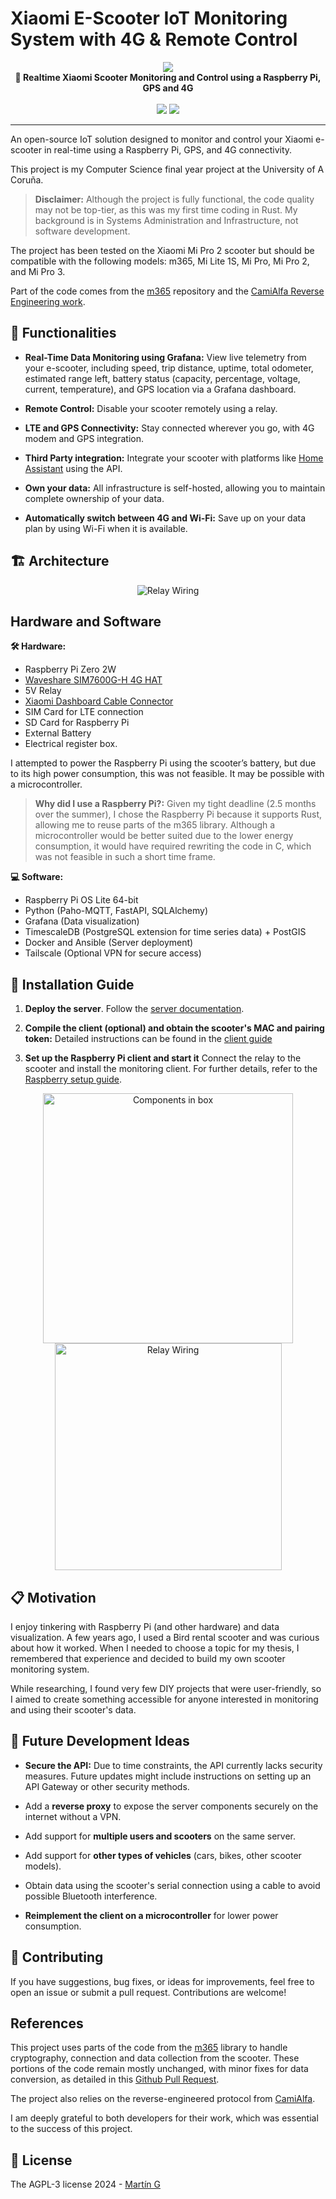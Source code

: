 # Xiaomi E-Scooter IoT Monitoring System with 4G & Remote Control

<p align="center">
    <picture>
        <img src="./static/img/grafana.png">
    </picture>
    <br>
    <strong>🛴 Realtime Xiaomi Scooter Monitoring and Control using a Raspberry Pi, GPS and 4G</strong>
    <br>
    <br>
    <img src="https://img.shields.io/github/license/martinge17/escooter-monitoring"> <img src="https://img.shields.io/github/v/release/mg.shields.io/github/license/">
    <hr>
</p>

An open-source IoT solution designed to monitor and control your Xiaomi e-scooter in real-time using a Raspberry Pi, GPS, and 4G connectivity.

This project is my Computer Science final year project at the University of A Coruña. 

> **Disclaimer:** Although the project is fully functional, the code quality may not be top-tier, as this was my first time coding in Rust. My background is in Systems Administration and Infrastructure, not software development.

The project has been tested on the Xiaomi Mi Pro 2 scooter but should be compatible with the following models: m365, Mi Lite 1S, Mi Pro, Mi Pro 2, and Mi Pro 3.

Part of the code comes from the [m365](https://github.com/macbury/m365) repository and the [CamiAlfa Reverse Engineering work](https://github.com/CamiAlfa/M365-BLE-PROTOCOL).

## 🎯 Functionalities 

- **Real-Time Data Monitoring using Grafana:** View live telemetry from your e-scooter, including speed, trip distance, uptime, total odometer, estimated range left, battery status (capacity, percentage, voltage, current, temperature), and GPS location via a Grafana dashboard.

- **Remote Control:** Disable your scooter remotely using a relay.

- **LTE and GPS Connectivity:** Stay connected wherever you go, with 4G modem and GPS integration.

- **Third Party integration:** Integrate your scooter with platforms like [Home Assistant](https://www.home-assistant.io/) using the API. 

- **Own your data:** All infrastructure is self-hosted, allowing you to maintain complete ownership of your data.

- **Automatically switch between 4G and Wi-Fi:** Save up on your data plan by using Wi-Fi when it is available.


## 🏗️ Architecture

<p align="center">
  <img src="static/img/architecture_diagram.svg" alt="Relay Wiring"/>
</p>

## Hardware and Software 

**🛠️ Hardware:**

- Raspberry Pi Zero 2W
- [Waveshare SIM7600G-H 4G HAT](https://www.waveshare.com/wiki/SIM7600G-H_4G_HAT_(B))
- 5V Relay
- [Xiaomi Dashboard Cable Connector](https://es.aliexpress.com/item/1005006358377128.html)
- SIM Card for LTE connection
- SD Card for Raspberry Pi
- External Battery
- Electrical register box.

I attempted to power the Raspberry Pi using the scooter’s battery, but due to its high power consumption, this was not feasible. It may be possible with a microcontroller.


> **Why did I use a Raspberry Pi?:**
 Given my tight deadline (2.5 months over the summer), I chose the Raspberry Pi because it supports Rust, allowing me to reuse parts of the m365 library. Although a microcontroller would be better suited due to the lower energy consumption, it would have required rewriting the code in C, which was not feasible in such a short time frame. 


**💻 Software:**

- Raspberry Pi OS Lite 64-bit
- Python (Paho-MQTT, FastAPI, SQLAlchemy)
- Grafana (Data visualization)
- TimescaleDB (PostgreSQL extension for time series data) + PostGIS
- Docker and Ansible (Server deployment)
- Tailscale (Optional VPN for secure access)


## 🔧 Installation Guide

1. **Deploy the server**. Follow the [server documentation](./server/README.md).

2. **Compile the client (optional) and obtain the scooter's MAC and pairing token:** Detailed instructions can be found in the [client guide](./client/README.md)

3. **Set up the Raspberry Pi client and start it** Connect the relay to the scooter and install the monitoring client.
For further details, refer to the [Raspberry setup guide](./raspberry/README.md).

<p align="center">
  <img src="static/img/box.jpg" alt="Components in box" width="400"/>
  <img src="static/img/scooter_front.jpg" alt="Relay Wiring" width="363"/>
</p>

## 📋 Motivation

I enjoy tinkering with Raspberry Pi (and other hardware) and data visualization. A few years ago, I used a Bird rental scooter and was curious about how it worked. When I needed to choose a topic for my thesis, I remembered that experience and decided to build my own scooter monitoring system.

While researching, I found very few DIY projects that were user-friendly, so I aimed to create something accessible for anyone interested in monitoring and using their scooter's data.

## 🚀 Future Development Ideas

- **Secure the API:** Due to time constraints, the API currently lacks security measures. Future updates might include instructions on setting up an API Gateway or other security methods.

- Add a **reverse proxy** to expose the server components securely on the internet without a VPN.

- Add support for **multiple users and scooters** on the same server.

- Add support for **other types of vehicles** (cars, bikes, other scooter models).

- Obtain data using the scooter's serial connection using a cable to avoid possible Bluetooth interference.

- **Reimplement the client on a microcontroller** for lower power consumption.

## 🤝 Contributing

If you have suggestions, bug fixes, or ideas for improvements, feel free to open an issue or submit a pull request. Contributions are welcome!

##  References

This project uses parts of the code from the [m365](https://github.com/macbury/m365) library to handle cryptography, connection and data collection from the scooter.
These portions of the code remain mostly unchanged, with minor fixes for data conversion, as detailed in this [Github Pull Request](https://github.com/macbury/m365/pull/2).

The project also relies on the reverse-engineered protocol from [CamiAlfa](https://github.com/CamiAlfa/M365-BLE-PROTOCOL).

I am deeply grateful to both developers for their work, which was essential to the success of this project.

## 📄 License

The AGPL-3 license 2024 - [Martín G](https://github.com/martinge17)